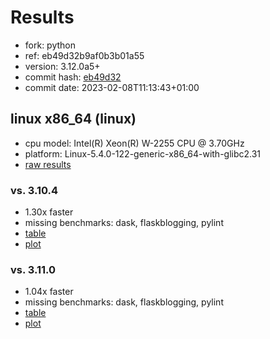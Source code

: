 # Results

- fork: python
- ref: eb49d32b9af0b3b01a55
- version: 3.12.0a5+
- commit hash: [eb49d32](https://github.com/python/cpython/commit/eb49d32)
- commit date: 2023-02-08T11:13:43+01:00

## linux x86_64 (linux)

- cpu model: Intel(R) Xeon(R) W-2255 CPU @ 3.70GHz
- platform: Linux-5.4.0-122-generic-x86_64-with-glibc2.31
- [raw results](bm-20230208-linux-x86_64-python-eb49d32b9af0b3b01a55-3.12.0a5%2B-eb49d32.json)

### vs. 3.10.4

- 1.30x faster
- missing benchmarks: dask, flaskblogging, pylint
- [table](bm-20230208-linux-x86_64-python-eb49d32b9af0b3b01a55-3.12.0a5%2B-eb49d32-vs-3.10.4.md)
- [plot](bm-20230208-linux-x86_64-python-eb49d32b9af0b3b01a55-3.12.0a5%2B-eb49d32-vs-3.10.4.png)

### vs. 3.11.0

- 1.04x faster
- missing benchmarks: dask, flaskblogging, pylint
- [table](bm-20230208-linux-x86_64-python-eb49d32b9af0b3b01a55-3.12.0a5%2B-eb49d32-vs-3.11.0.md)
- [plot](bm-20230208-linux-x86_64-python-eb49d32b9af0b3b01a55-3.12.0a5%2B-eb49d32-vs-3.11.0.png)

